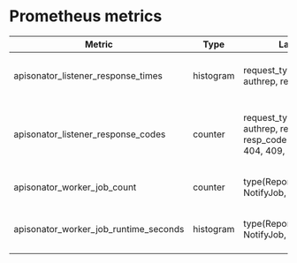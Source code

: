 # Prometheus metrics

| Metric                                | Type      | Labels                                                                       | Description                                 |
|---------------------------------------|-----------|------------------------------------------------------------------------------|---------------------------------------------|
| apisonator_listener_response_times    | histogram | request_type(authorize, authrep, report)                                     | Request response times in seconds           |
| apisonator_listener_response_codes    | counter   | request_type(authorize, authrep, report), resp_code(2xx, 403, 404, 409, 5xx) | HTTP status codes returned by the listeners |
| apisonator_worker_job_count           | counter   | type(ReportJob, NotifyJob, etc.)                                             | Number of jobs processed                    |
| apisonator_worker_job_runtime_seconds | histogram | type(ReportJob, NotifyJob, etc.)                                             | How long the jobs take to complete          |
